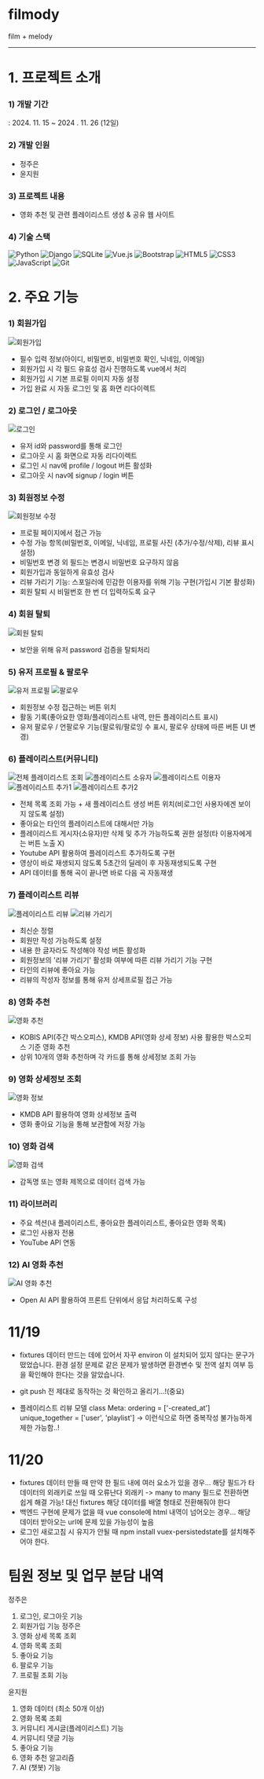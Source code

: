 # filmody

film + melody

<hr />

# 1. 프로젝트 소개

### 1) 개발 기간

   : 2024. 11. 15 ~ 2024 . 11. 26 (12일)

### 2) 개발 인원
  - 정주은
  - 윤지원

### 3) 프로젝트 내용

  - 영화 추천 및 관련 플레이리스트 생성 & 공유 웹 사이트

### 4) 기술 스택

![Python](https://img.shields.io/badge/Python-3776AB?style=for-the-badge&logo=Python&logoColor=white)
![Django](https://img.shields.io/badge/Django-092E20?style=for-the-badge&logo=Django&logoColor=white)
![SQLite](https://img.shields.io/badge/SQLite-003B57?style=for-the-badge&logo=SQLite&logoColor=white)
![Vue.js](https://img.shields.io/badge/Vue.js-4FC08D?style=for-the-badge&logo=Vue.js&logoColor=white)
![Bootstrap](https://img.shields.io/badge/Bootstrap-7952B3?style=for-the-badge&logo=Bootstrap&logoColor=white)
![HTML5](https://img.shields.io/badge/HTML5-E34F26?style=for-the-badge&logo=HTML5&logoColor=white)
![CSS3](https://img.shields.io/badge/CSS3-1572B6?style=for-the-badge&logo=CSS3&logoColor=white)
![JavaScript](https://img.shields.io/badge/JavaScript-F7DF1E?style=for-the-badge&logo=JavaScript&logoColor=black)
![Git](https://img.shields.io/badge/Git-F05032?style=for-the-badge&logo=Git&logoColor=white)


# 2. 주요 기능
### 1) 회원가입
![회원가입](./images/signup.png)
  - 필수 입력 정보(아이디, 비밀번호, 비밀번호 확인, 닉네임, 이메일)
  - 회원가입 시 각 필드 유효성 검사 진행하도록 vue에서 처리
  - 회원가입 시 기본 프로필 이미지 자동 설정
  - 가입 완료 시 자동 로그인 및 홈 화면 리다이렉트

### 2) 로그인 / 로그아웃
![로그인](./images/login.png)
  - 유저 id와 password를 통해 로그인
  - 로그아웃 시 홈 화면으로 자동 리다이렉트
  - 로그인 시 nav에 profile / logout 버튼 활성화
  - 로그아웃 시 nav에 signup / login 버튼 

### 3) 회원정보 수정
![회원정보 수정](./images/profileupdate.png)
  - 프로필 페이지에서 접근 가능
  - 수정 가능 항목(비밀번호, 이메일, 닉네임, 프로필 사진 (추가/수정/삭제), 리뷰 표시 설정)
  - 비밀번호 변경 외 필드는 변경시 비밀번호 요구하지 않음
  - 회원가입과 동일하게 유효성 검사
  - 리뷰 가리기 기능: 스포일러에 민감한 이용자를 위해 기능 구현(가입시 기본 활성화)
  - 회원 탈퇴 시 비밀번호 한 번 더 입력하도록 요구

### 4) 회원 탈퇴
![회원 탈퇴](./images/userdelete.png)
  - 보안을 위해 유저 password 검증을  탈퇴처리

### 5) 유저 프로필 & 팔로우
  ![유저 프로필](./images/profiledetail.png)
  ![팔로우](./images/userfollow.png)
  - 회원정보 수정 접근하는 버튼 위치
  - 활동 기록(좋아요한 영화/플레이리스트 내역, 만든 플레이리스트 표시)
  - 유저 팔로우 / 언팔로우 기능(팔로워/팔로잉 수 표시, 팔로우 상태에 따른 버튼 UI 변경)

### 6) 플레이리스트(커뮤니티)
![전체 플레이리스트 조회](./images/playlist.png)
![플레이리스트 소유자](./images/playlistowner.png)
![플레이리스트 이용자](./images/playlistdetail.png)
![플레이리스트 추가1](./images/youtubesearch.png)
![플레이리스트 추가2](./images/youtubesearchdetail.png)
  - 전체 목록 조회 가능 + 새 플레이리스트 생성 버튼 위치(비로그인 사용자에겐 보이지 않도록 설정)
  - 좋아요는 타인의 플레이리스트에 대해서만 가능
  - 플레이리스트 게시자(소유자)만 삭제 및 추가 가능하도록 권한 설정(타 이용자에게는 버튼 노출 X)
  - Youtube API 활용하여 플레이리스트 추가하도록 구현
  - 영상이 바로 재생되지 않도록 5초간의 딜레이 후 자동재생되도록 구현
  - API 데이터를 통해 곡이 끝나면 바로 다음 곡 자동재생

### 7) 플레이리스트 리뷰
![플레이리스트 리뷰](./images/review.png)
![리뷰 가리기](./images/reviewhide.png)
  - 최신순 정렬
  - 회원만 작성 가능하도록 설정
  - 내용 한 글자라도 작성해야 작성 버튼 활성화
  - 회원정보의 '리뷰 가리기' 활성화 여부에 따른 리뷰 가리기 기능 구현
  - 타인의 리뷰에 좋아요 가능
  - 리뷰의 작성자 정보를 통해 유저 상세프로필 접근 가능

### 8) 영화 추천
![영화 추천](./images/recommendmovie.png)
  - KOBIS API(주간 박스오피스), KMDB API(영화 상세 정보) 사용 활용한 박스오피스 기준 영화 추천
  - 상위 10개의 영화 추천하며 각 카드를 통해 상세정보 조회 가능

### 9) 영화 상세정보 조회
![영화 정보](./images/moviedetail.png)
  - KMDB API 활용하여 영화 상세정보 출력
  - 영화 좋아요 기능을 통해 보관함에 저장 가능

### 10) 영화 검색
![영화 검색](./images/search.png)
  - 감독명 또는 영화 제목으로 데이터 검색 가능

### 11) 라이브러리
  - 주요 섹션(내 플레이리스트, 좋아요한 플레이리스트, 좋아요한 영화 목록)
  - 로그인 사용자 전용
  - YouTube API 연동

### 12) AI 영화 추천
![AI 영화 추천](./images/airecommend.png)
  - Open AI API 활용하여 프론트 단위에서 응답 처리하도록 구성




# 11/19

- fixtures 데이터 만드는 데에 있어서 자꾸 environ 이 설치되어 있지 않다는 문구가 떴었습니다.
  환경 설정 문제로 같은 문제가 발생하면 환경변수 및 전역 설치 여부 등을 확인해야 한다는 것을 알았습니다.
- git push 전 제대로 동작하는 것 확인하고 올리기...!(중요)

- 플레이리스트 리뷰 모델
 class Meta:
        ordering = ['-created_at']
        unique_together = ['user', 'playlist']
        -> 이런식으로 하면 중복작성 불가능하게 제한 가능함..!

# 11/20
- fixtures 데이터 만들 때 만약 한 필드 내에 여러 요소가 있을 경우...
  해당 필드가 타 데이터의 외래키로 쓰일 때 오류난다
  외래키 -> many to many 필드로 전환하면 쉽게 해결 가능!
  대신 fixtures 해당 데이터를 배열 형태로 전환해줘야 한다
- 백엔드 구현에 문제가 없을 때 vue console에 html 내역이 넘어오는 경우...
  해당 데이터 받아오는 url에 문제 있을 가능성이 높음
- 로그인 새로고침 시 유지가 안될 때
  npm install vuex-persistedstate를 설치해주어야 한다.


# 팀원 정보 및 업무 분담 내역
 정주은
 1. 로그인, 로그아웃 기능
 2. 회원가입 기능	정주은
 3. 영화 상세 목록 조회
 4. 영화 목록 조회
 5. 좋아요 기능
 6. 팔로우 기능
 7. 프로필 조회 기능
       
 윤지원
 1. 영화 데이터 (최소 50개 이상)	
 2. 영화 목록 조회
 3. 커뮤니티 게시글(플레이리스트) 기능
 4. 커뮤니티 댓글 기능
 5. 좋아요 기능	
 6. 영화 추천 알고리즘	
 7. AI (챗봇) 기능
